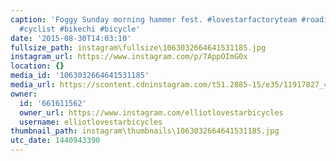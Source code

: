 ```yaml
---
caption: 'Foggy Sunday morning hammer fest. #lovestarfactoryteam #roadie #cycling
  #cyclist #bikechi #bicycle'
date: '2015-08-30T14:03:10'
fullsize_path: instagram\fullsize\1063032664641531185.jpg
instagram_url: https://www.instagram.com/p/7AppOImG0x
location: {}
media_id: '1063032664641531185'
media_url: https://scontent.cdninstagram.com/t51.2885-15/e35/11917827_452361714950007_571873308_n.jpg?ig_cache_key=MTA2MzAzMjY2NDY0MTUzMTE4NQ%3D%3D.2
owner:
  id: '661611562'
  owner_url: https://www.instagram.com/elliotlovestarbicycles
  username: elliotlovestarbicycles
thumbnail_path: instagram\thumbnails\1063032664641531185.jpg
utc_date: 1440943390
---
```


